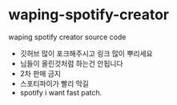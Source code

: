 # waping-spotify-creator
waping spotify creator source code
- 깃허브 많이 포크해주시고 링크 많이 뿌리세요
- 님들이 올린것처럼 하는건 안됩니다
- 2차 판매 금지
- 스포티파이가 빨리 막길
- spotify i want fast patch. 
